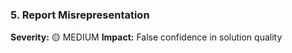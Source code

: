 ### 5. **Report Misrepresentation**

**Severity:** 🟡 MEDIUM
**Impact:** False confidence in solution quality
